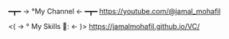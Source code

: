 ━┳━  → °My Channel  ←  ━┳━
https://youtube.com/@jamal_mohafil

<( → ° My Skills :round_pushpin:: ← )>
https://jamalmohafil.github.io/VC/
